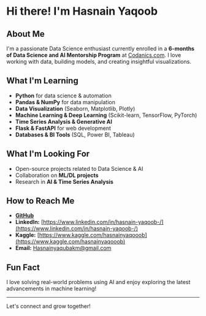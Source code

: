 # Hi there! I'm Hasnain Yaqoob

## About Me
I'm a passionate Data Science enthusiast currently enrolled in a **6-months of Data Science and AI Mentorship Program** at [Codanics.com](https://codanics.com). I love working with data, building models, and creating insightful visualizations.

## What I'm Learning
- **Python** for data science & automation
- **Pandas & NumPy** for data manipulation
- **Data Visualization** (Seaborn, Matplotlib, Plotly)
- **Machine Learning & Deep Learning** (Scikit-learn, TensorFlow, PyTorch)
- **Time Series Analysis & Generative AI**
- **Flask & FastAPI** for web development
- **Databases & BI Tools** (SQL, Power BI, Tableau)

## What I'm Looking For
- Open-source projects related to Data Science & AI
- Collaboration on **ML/DL projects**
- Research in **AI & Time Series Analysis**

## How to Reach Me
-  [**GitHub**](https://github.com/hasnainyaqub)
- **LinkedIn:** [https://www.linkedin.com/in/hasnain-yaqoob-/](https://www.linkedin.com/in/hasnain-yaqoob-/)
- **Kaggle:** [https://www.kaggle.com/hasnainyaqooob](https://www.kaggle.com/hasnainyaqooob)
- **Email:** Hasnainyaqubakm@gmail.com

## Fun Fact
I love solving real-world problems using AI and enjoy exploring the latest advancements in machine learning!

---
Let's connect and grow together! 


